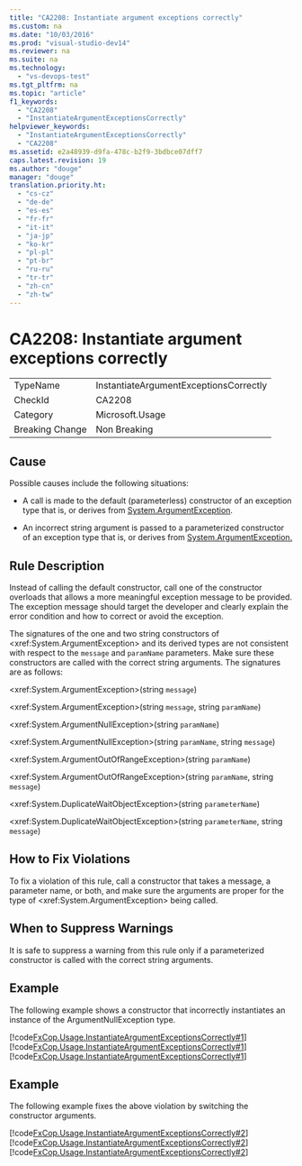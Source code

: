 ```yaml
---
title: "CA2208: Instantiate argument exceptions correctly"
ms.custom: na
ms.date: "10/03/2016"
ms.prod: "visual-studio-dev14"
ms.reviewer: na
ms.suite: na
ms.technology: 
  - "vs-devops-test"
ms.tgt_pltfrm: na
ms.topic: "article"
f1_keywords: 
  - "CA2208"
  - "InstantiateArgumentExceptionsCorrectly"
helpviewer_keywords: 
  - "InstantiateArgumentExceptionsCorrectly"
  - "CA2208"
ms.assetid: e2a48939-d9fa-478c-b2f9-3bdbce07dff7
caps.latest.revision: 19
ms.author: "douge"
manager: "douge"
translation.priority.ht: 
  - "cs-cz"
  - "de-de"
  - "es-es"
  - "fr-fr"
  - "it-it"
  - "ja-jp"
  - "ko-kr"
  - "pl-pl"
  - "pt-br"
  - "ru-ru"
  - "tr-tr"
  - "zh-cn"
  - "zh-tw"
---
```

# CA2208: Instantiate argument exceptions correctly
|||  
|-|-|  
|TypeName|InstantiateArgumentExceptionsCorrectly|  
|CheckId|CA2208|  
|Category|Microsoft.Usage|  
|Breaking Change|Non Breaking|  
  
## Cause  
 Possible causes include the following situations:  
  
-   A call is made to the default (parameterless) constructor of an exception type that is, or derives from [System.ArgumentException](assetId:///System.ArgumentException?qualifyHint=True&autoUpgrade=True).  
  
-   An incorrect string argument is passed to a parameterized constructor of an exception type that is, or derives from [System.ArgumentException.](assetId:///System.ArgumentException.?qualifyHint=True&autoUpgrade=True)  
  
## Rule Description  
 Instead of calling the default constructor, call one of the constructor overloads that allows a more meaningful exception message to be provided. The exception message should target the developer and clearly explain the error condition and how to correct or avoid the exception.  
  
 The signatures of the one and two string constructors of \<xref:System.ArgumentException> and its derived types are not consistent with respect to the `message` and `paramName` parameters. Make sure these constructors are called with the correct string arguments. The signatures are as follows:  
  
 \<xref:System.ArgumentException>(string `message`)  
  
 \<xref:System.ArgumentException>(string `message`, string `paramName`)  
  
 \<xref:System.ArgumentNullException>(string `paramName`)  
  
 \<xref:System.ArgumentNullException>(string `paramName`, string `message`)  
  
 \<xref:System.ArgumentOutOfRangeException>(string `paramName`)  
  
 \<xref:System.ArgumentOutOfRangeException>(string `paramName`, string `message`)  
  
 \<xref:System.DuplicateWaitObjectException>(string `parameterName`)  
  
 \<xref:System.DuplicateWaitObjectException>(string `parameterName`, string `message`)  
  
## How to Fix Violations  
 To fix a violation of this rule, call a constructor that takes a message, a parameter name, or both, and make sure the arguments are proper for the type of \<xref:System.ArgumentException> being called.  
  
## When to Suppress Warnings  
 It is safe to suppress a warning from this rule only if a parameterized constructor is called with the correct string arguments.  
  
## Example  
 The following example shows a constructor that incorrectly instantiates an instance of the ArgumentNullException type.  
  
 [!code[FxCop.Usage.InstantiateArgumentExceptionsCorrectly#1](../codequality/codesnippet/CPP/ca2208--instantiate-argument-exceptions-correctly_1.cpp)]
[!code[FxCop.Usage.InstantiateArgumentExceptionsCorrectly#1](../codequality/codesnippet/CSharp/ca2208--instantiate-argument-exceptions-correctly_1.cs)]
[!code[FxCop.Usage.InstantiateArgumentExceptionsCorrectly#1](../codequality/codesnippet/VisualBasic/ca2208--instantiate-argument-exceptions-correctly_1.vb)]  
  
## Example  
 The following example fixes the above violation by switching the constructor arguments.  
  
 [!code[FxCop.Usage.InstantiateArgumentExceptionsCorrectly#2](../codequality/codesnippet/CPP/ca2208--instantiate-argument-exceptions-correctly_2.cpp)]
[!code[FxCop.Usage.InstantiateArgumentExceptionsCorrectly#2](../codequality/codesnippet/CSharp/ca2208--instantiate-argument-exceptions-correctly_2.cs)]
[!code[FxCop.Usage.InstantiateArgumentExceptionsCorrectly#2](../codequality/codesnippet/VisualBasic/ca2208--instantiate-argument-exceptions-correctly_2.vb)]